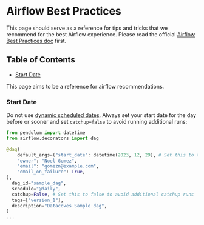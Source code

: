 # Airflow Best Practices

This page should serve as a reference for tips and tricks that we recommend for the best Airflow experience. Please read the official [Airflow Best Practices doc](https://airflow.apache.org/docs/apache-airflow/stable/best-practices.html) first.

## Table of Contents
- [Start Date](/reference/airflow/airflow-best-practices.md#start-date)

This page aims to be a reference for airflow recommendations.

### Start Date 

Do not use [dynamic scheduled dates](https://infinitelambda.com/airflow-start-date-execution-date/). Always set your start date for the day before or sooner and set `catchup=false` to avoid running additional runs:

```python
from pendulum import datetime
from airflow.decorators import dag

@dag(
    default_args=("start_date": datetime(2023, 12, 29), # Set this to the day before or earlier
    "owner": "Noel Gomez",
    "email": "gomezn@example.com",
    "email_on_failure": True,
),
  dag_id="sample_dag",
  schedule="@daily",
  catchup=False, # Set this to false to avoid additional catchup runs
  tags=["version_1"],
  description="Datacoves Sample dag",
)
...
```

